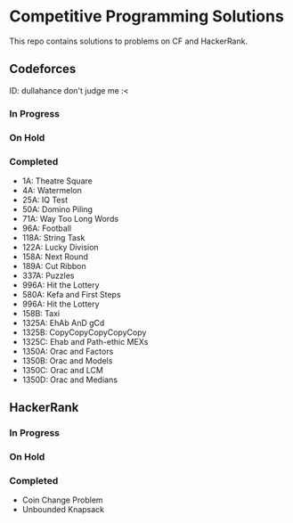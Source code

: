 # Competitive Programming Solutions

This repo contains solutions to problems on CF and HackerRank.


## Codeforces

ID: dullahance
don't judge me :<

### In Progress

### On Hold

### Completed
- 1A: Theatre Square
- 4A: Watermelon
- 25A: IQ Test
- 50A: Domino Piling
- 71A: Way Too Long Words
- 96A: Football
- 118A: String Task
- 122A: Lucky Division
- 158A: Next Round
- 189A: Cut Ribbon
- 337A: Puzzles 
- 996A: Hit the Lottery
- 580A: Kefa and First Steps
- 996A: Hit the Lottery
- 158B: Taxi
- 1325A: EhAb AnD gCd
- 1325B: CopyCopyCopyCopyCopy 
- 1325C: Ehab and Path-ethic MEXs
- 1350A: Orac and Factors
- 1350B: Orac and Models
- 1350C: Orac and LCM
- 1350D: Orac and Medians

## HackerRank

### In Progress

### On Hold

### Completed
- Coin Change Problem
- Unbounded Knapsack
